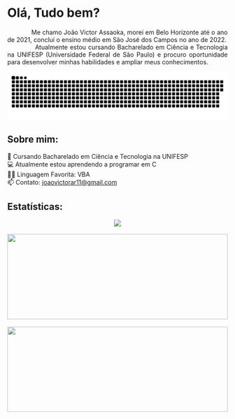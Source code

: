 # Olá, Tudo bem?
<p align="justify">
&nbsp;&nbsp;&nbsp;&nbsp;&nbsp;&nbsp;&nbsp;&nbsp;&nbsp;&nbsp;&nbsp;&nbsp;
Me chamo João Victor Assaoka, morei em Belo Horizonte até o ano de 2021, concluí o ensino médio em São José dos Campos no ano de 2022.
<br>&nbsp;&nbsp;&nbsp;&nbsp;&nbsp;&nbsp;&nbsp;&nbsp;&nbsp;&nbsp;&nbsp;&nbsp;
Atualmente estou cursando Bacharelado em Ciência e Tecnologia na UNIFESP (Universidade Federal de São Paulo) e procuro oportunidade para desenvolver minhas habilidades e ampliar meus conhecimentos.
</p>

![Snake animation](https://github.com/Assaoka/Assaoka/blob/output/github-contribution-grid-snake.svg)
## Sobre mim:
🌱 Cursando Bacharelado em Ciência e Tecnologia na UNIFESP
<br>💻 Atualmente estou aprendendo a programar em C
<br>👨‍💻 Linguagem Favorita: VBA
<br>📫 Contato: joaovictorar11@gmail.com

## Estatísticas: 
<p align="center"><img  src="https://github-readme-streak-stats.herokuapp.com?user=Assaoka&theme=tokyonight_duo&hide_border=true"</p>
<p align="center"><img width="100%" height="195px" src="https://github-readme-stats.vercel.app/api?username=Assaoka&show_icons=true&count_private=true&hide_border=true&title_color=00b3ff&icon_color=00b4ff&text_color=c9d1d9&bg_color=0d1117"/></div></p>
<p align="center"><img width="100%" height="195px" src="https://github-readme-stats.vercel.app/api/top-langs/?username=Assaoka&layout=compact&hide_border=true&title_color=00b3ff&text_color=00b4ff&bg_color=0d1117" /></p>
